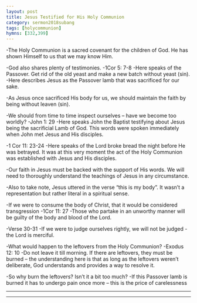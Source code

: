 ```yaml
---
layout: post
title: Jesus Testified for His Holy Communion
category: sermon2018subang
tags: [holycommunion]
hymns: [332,399]
---
```

-The Holy Communion is a sacred covenant for the children of God. He has shown Himself to us that we may know Him.

-God also shares plenty of testimonies. 
-1Cor 5: 7-8
-Here speaks of the Passover. Get rid of the old yeast and make a new batch without yeast (sin).
-Here describes Jesus as the Passover lamb that was sacrificed for our sake.

-As Jesus once sacrificed His body for us, we should maintain the faith by being without leaven (sin).

-We should from time to time inspect ourselves – have we become too worldly? 
-John 1: 29
-Here speaks John the Baptist testifying about Jesus being the sacrificial Lamb of God. This words were spoken immediately when John met Jesus and His disciples.

-1 Cor 11: 23-24
-Here speaks of the Lord broke bread the night before He was betrayed. It was at this very moment the act of the Holy Communion was established with Jesus and His disciples.

-Our faith in Jesus must be backed with the support of His words. We will need to thoroughly understand the teachings of Jesus in any circumstance.

-Also to take note, Jesus uttered in the verse “this is my body”. It wasn’t a representation but rather literal in a spiritual sense.

-If we were to consume the body of Christ, that it would be considered transgression
-1Cor 11: 27
-Those who partake in an unworthy manner will be guilty of the body and blood of the Lord.

-Verse 30-31
-If we were to judge ourselves rightly, we will not be judged - the Lord is merciful.

-What would happen to the leftovers from the Holy Communion?
-Exodus 12: 10
-Do not leave it till morning. If there are leftovers, they must be burned – the understanding here is that as long as the leftovers weren’t deliberate, God understands and provides a way to resolve it.

-So why burn the leftovers? Isn’t it a bit too much?
-If this Passover lamb is burned it has to undergo pain once more – this is the price of carelessness 




----
****

